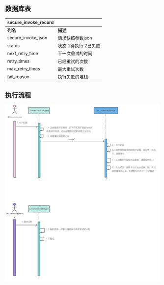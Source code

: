 ## 数据库表
| secure_invoke_record |  |
| --- | --- |
| **列名** | **描述** |
| secure_invoke_json | 请求快照参数json |
| status | 状态 1待执行 2已失败 |
| next_retry_time | 下一次重试的时间 |
| retry_times | 已经重试的次数 |
| max_retry_times | 最大重试次数 |
| fail_reason | 执行失败的堆栈 |

## 执行流程
![](https://raw.githubusercontent.com/danmuking/image/main/cfc44269e7a96bfa143d0e26c2b534b9.jpeg)

